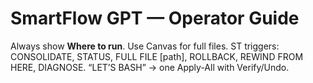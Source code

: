 # SmartFlow GPT — Operator Guide
Always show **Where to run**. Use Canvas for full files.
ST triggers: CONSOLIDATE, STATUS, FULL FILE [path], ROLLBACK, REWIND FROM HERE, DIAGNOSE.
“LET’S BASH” → one Apply-All with Verify/Undo.
